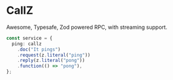 # CallZ

Awesome, Typesafe, Zod powered RPC, with streaming support.

```typescript
const service = {
  ping: callz
    .doc("It pings")
    .request(z.literal("ping"))
    .reply(z.literal("pong"))
    .function(() => "pong"),
};
```
